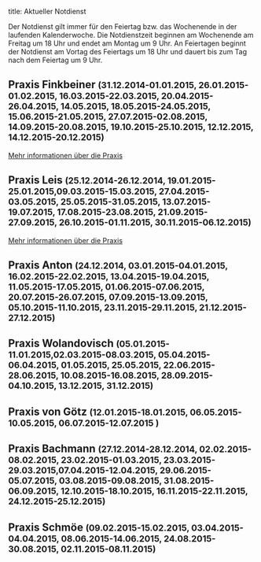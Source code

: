 title: Aktueller Notdienst

Der Notdienst gilt immer für den Feiertag bzw. das Wochenende in der laufenden Kalenderwoche.
Die Notdienstzeit beginnen am Wochenende am Freitag um 18 Uhr und endet am Montag um 9 Uhr.
An Feiertagen beginnt der Notdienst am Vortag des Feiertags um 18 Uhr und dauert bis zum Tag nach dem Feiertag um 9 Uhr.


Praxis Finkbeiner <small>(31.12.2014-01.01.2015, 26.01.2015-01.02.2015, 16.03.2015-22.03.2015, 20.04.2015-26.04.2015, 14.05.2015, 18.05.2015-24.05.2015, 15.06.2015-21.05.2015, 27.07.2015-02.08.2015, 14.09.2015-20.08.2015, 19.10.2015-25.10.2015, 12.12.2015, 14.12.2015-20.12.2015)</small>
-----------------------------------------------------------

[Mehr informationen über die Praxis](tieraerzte/arzt2.html)

Praxis Leis <small>(25.12.2014-26.12.2014, 19.01.2015-25.01.2015,09.03.2015-15.03.2015, 27.04.2015-03.05.2015, 25.05.2015-31.05.2015, 13.07.2015-19.07.2015, 17.08.2015-23.08.2015, 21.09.2015-27.09.2015, 26.10.2015-01.11.2015, 30.11.2015-06.12.2015)</small>
-------------------------------------------------------------

[Mehr informationen über die Praxis](tieraerzte/arzt2.html)


Praxis Anton <small>(24.12.2014, 03.01.2015-04.01.2015, 16.02.2015-22.02.2015, 13.04.2015-19.04.2015, 11.05.2015-17.05.2015, 01.06.2015-07.06.2015, 20.07.2015-26.07.2015, 07.09.2015-13.09.2015, 05.10.2015-11.10.2015, 23.11.2015-29.11.2015, 21.12.2015-27.12.2015)</small>
-------------------------------------------------------------


Praxis Wolandovisch <small>(05.01.2015-11.01.2015,02.03.2015-08.03.2015, 05.04.2015-06.04.2015, 01.05.2015, 25.05.2015, 22.06.2015-28.06.2015, 10.08.2015-16.08.2015, 28.09.2015-04.10.2015, 13.12.2015, 31.12.2015)</small>
-------------------------------------------------------------

Praxis von Götz <small>(12.01.2015-18.01.2015, 06.05.2015-10.05.2015, 06.07.2015-12.07.2015 )</small>
-------------------------------------------------------------


Praxis Bachmann <small>(27.12.2014-28.12.2014, 02.02.2015-08.02.2015, 23.02.2015-01.03.2015, 23.03.2015-29.03.2015,07.04.2015-12.04.2015, 29.06.2015-05.07.2015, 03.08.2015-09.08.2015, 31.08.2015-06.09.2015, 12.10.2015-18.10.2015, 16.11.2015-22.11.2015, 24.12.2015-25.12.2015)</small>
-------------------------------------------------------------


Praxis Schmöe <small>(09.02.2015-15.02.2015, 03.04.2015-04.04.2015, 08.06.2015-14.06.2015, 24.08.2015-30.08.2015, 02.11.2015-08.11.2015)</small>
-------------------------------------------------------------


<!--              ACHTUNG, AB HIER NICHT MODIFIZIEREN!

Es sei denn, Sie wissen was Sie tun :-)

Der nachfolgende JavaScript-Code wird nach dem Laden dieser Seite auf dem
Computer des Nutzers ausgeführt und zeigt den jeweils gültigen Notdienst an
und versteckt die restlichen Inhalte, wenn das Datum nicht passt.
Die Zeiträume werden in Klammern in den Überschriften der ersten beiden
Stufen angegeben (also z.B. `# Text (23.04.2014, 01.05.2014)`).
Mehrere Datumsangaben werden durch Komma getrennt. Es ist auch möglich
Zeiträume anzugeben, wobei ein Bindestrich das Start- vom End-Datum
abgrenzt. Beispiel `# Text (23.04.2014 - 25.04.2014)`.
(C) 2014, Samuel John (www.samueljohn.de)
Release under MIT license version.
-->
<script src="moment.js"></script>
<script>

// Find html nodes on the same level after elem, up to but excluding the
// next element in the array `stop_tags`
function siblings_up_to (elem, stop_tags) {
    var content = [];
    do {
        content.push(elem);
        elem = elem.nextElementSibling;
    } while (elem && stop_tags.indexOf(elem.tagName) < 0);
    return content;
}

function parse_date (text) {
    return moment(text, ["DD.MM.YYYY", "DD. MMM YYYY"], "de");
}

function extract_dates (text) {
    // Return a list of pairs of moment.js objects `[ ...,[start, end],...]`
    var dates = [];
    var find_text_in_last_brackets_regex = /^.*\((.*)\)$/gm;
    var text_in_last_brackets = find_text_in_last_brackets_regex.exec(text);
    console.log("regex matching: ", text_in_last_brackets);
    if (text_in_last_brackets && text_in_last_brackets.length > 1) {
        // if match, split out possible multiple dates seperated by `,`
        var date_ranges = text_in_last_brackets[1].split(',');
        console.log("date_ranges: " + date_ranges);
        date_ranges.forEach(
            function (one_date_range_text) {
                var from_to = one_date_range_text.split('-');
                console.log("from,to (string): " + from_to);
                if (from_to.length > 2) {
                    console.log("Warning: More than two '-' found in date range.");
                    return;
                }
                // try to parse start...
                var start = parse_date(from_to[0]);
                var end = start.clone();
                if (start.isValid) {
                    console.log("...start is valid.");
                    end.add('d', 1);  // so that 01.02.2014 - 02.02.2014 includes 02.02
                }
                // Check if there is a stop-date
                if (from_to.length > 1) {
                    console.log("Stop-date given: ", from_to[1]);
                    end = parse_date(from_to[1]);
                    end.add('d', 1);  // so that 01.02.2014 - 02.02.2014 includes 02.02
                }
                dates.push([start, end]);
            }
        )
    }
    return dates;
}

function now_in_date_ranges ( date_ranges ) {
    var i = 0;
    for (; i < date_ranges.length; i++) {
        var date = date_ranges[i];
        if (date.length <= 0) {
            console.log("Could not extract dates for " + heading);
            return;
        }
        var start = date[0];
        var end = date[1];
        var now = moment();
        console.log("start " + start._d);
        console.log("now " + now._d);
        console.log("end " + end._d);
        if (now >= start && now <= end) {
            console.log("keep this visible.");
            return true; // don't hide this, let it stay visible
        }
    }
    console.log("hide this.");
    return false;
}

function seek_and_hide () {
    var h2_headings = document.getElementById("content").getElementsByTagName("H2");
    console.log("seek and hide...");
    console.log("found " + h2_headings.length + " h2 headings.");
    var i = 0;
    for (; i < h2_headings.length; i++) {
        console.log("----------------- ", i );
        var heading = h2_headings[i];
        console.log("Processing " + heading.textContent);
        if (! now_in_date_ranges(extract_dates(heading.textContent))) {
            console.log(siblings_up_to(heading, ["H2", "H1"]));
            siblings_up_to(heading, ["H2", "H1"]).forEach( function (el) {
                el.style.display = "None";
            });
        }
        console.log("done. ", i);
    }
}

seek_and_hide();  // run this shit
</script>
